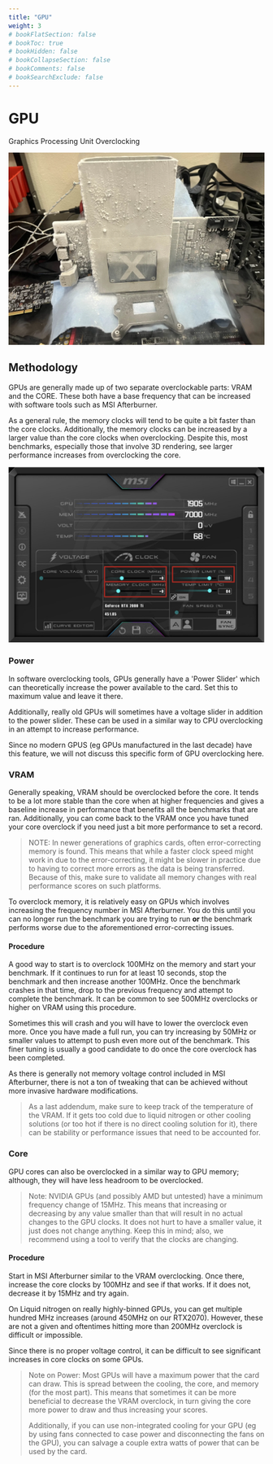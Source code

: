 ```yaml
---
title: "GPU"
weight: 3
# bookFlatSection: false
# bookToc: true
# bookHidden: false
# bookCollapseSection: false
# bookComments: false
# bookSearchExclude: false
---
```


# GPU

Graphics Processing Unit Overclocking

![GPU that has been overclocked using liquid nitrogen](./img/Nitrogen_GPU.webp)

## Methodology

GPUs are generally made up of two separate overclockable parts: VRAM and the CORE. These both have a base frequency that can be increased with software tools such as MSI Afterburner.

As a general rule, the memory clocks will tend to be quite a bit faster than the core clocks. Additionally, the memory clocks can be increased by a larger value than the core clocks when overclocking. Despite this, most benchmarks, especially those that involve 3D rendering, see larger performance increases from overclocking the core.

![Image depicting MSI Afterburner](./img/MSI_Afterburner.webp)

### Power

In software overclocking tools, GPUs generally have a 'Power Slider' which can theoretically increase the power available to the card. Set this to maximum value and leave it there. 

Additionally, really old GPUs will sometimes have a voltage slider in addition to the power slider. These can be used in a similar way to CPU overclocking in an attempt to increase performance.

Since no modern GPUS (eg GPUs manufactured in the last decade) have this feature, we will not discuss this specific form of GPU overclocking here.

### VRAM

Generally speaking, VRAM should be overclocked before the core. It tends to be a lot more stable than the core when at higher frequencies and gives a baseline increase in performance that benefits all the benchmarks that are ran. Additionally, you can come back to the VRAM once you have tuned your core overclock if you need just a bit more performance to set a record.

> NOTE:
> In newer generations of graphics cards, often error-correcting memory is found. This means that while a faster clock speed might work in due to the error-correcting, it might be slower in practice due to having to correct more errors as the data is being transferred. Because of this, make sure to validate all memory changes with real performance scores on such platforms.

To overclock memory, it is relatively easy on GPUs which involves increasing the frequency number in MSI Afterburner. You do this until you can no longer run the benchmark you are trying to run **or** the benchmark performs worse due to the aforementioned error-correcting issues.

#### Procedure

A good way to start is to overclock 100MHz on the memory and start your benchmark. If it continues to run for at least 10 seconds, stop the benchmark and then increase another 100MHz. Once the benchmark crashes in that time, drop to the previous frequency and attempt to complete the benchmark. It can be common to see 500MHz overclocks or higher on VRAM using this procedure.

Sometimes this will crash and you will have to lower the overclock even more. Once you have made a full run, you can try increasing by 50MHz or smaller values to attempt to push even more out of the benchmark. This finer tuning is usually a good candidate to do once the core overclock has been completed.

As there is generally not memory voltage control included in MSI Afterburner, there is not a ton of tweaking that can be achieved without more invasive hardware modifications.

> As a last addendum, make sure to keep track of the temperature of the VRAM. If it gets too cold due to liquid nitrogen or other cooling solutions (or too hot if there is no direct cooling solution for it), there can be stability or performance issues that need to be accounted for.

### Core

GPU cores can also be overclocked in a similar way to GPU memory; although, they will have less headroom to be overclocked.

> Note:
> NVIDIA GPUs (and possibly AMD but untested) have a minimum frequency change of 15MHz. This means that increasing or decreasing by any value smaller than that will result in no actual changes to the GPU clocks. It does not hurt to have a smaller value, it just does not change anything. Keep this in mind; also, we recommend using a tool to verify that the clocks are changing.

#### Procedure

Start in MSI Afterburner similar to the VRAM overclocking. Once there, increase the core clocks by 100MHz and see if that works. If it does not, decrease it by 15MHz and try again.

On Liquid nitrogen on really highly-binned GPUs, you can get multiple hundred MHz increases (around 450MHz on our RTX2070). However, these are not a given and oftentimes hitting more than 200MHz overclock is difficult or impossible.

Since there is no proper voltage control, it can be difficult to see significant increases in core clocks on some GPUs.

> Note on Power:
> Most GPUs will have a maximum power that the card can draw. This is spread between the cooling, the core, and memory (for the most part). This means that sometimes it can be more beneficial to decrease the VRAM overclock, in turn giving the core more power to draw and thus increasing your scores.
>
> Additionally, if you can use non-integrated cooling for your GPU (eg by using fans connected to case power and disconnecting the fans on the GPU), you can salvage a couple extra watts of power that can be used by the card.
